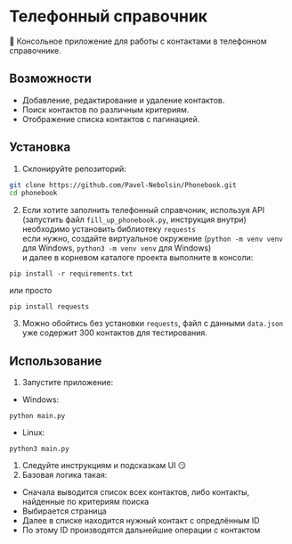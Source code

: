 # Телефонный справочник

:pencil: Консольное приложение для работы с контактами в телефонном справочнике.

## Возможности

- Добавление, редактирование и удаление контактов.
- Поиск контактов по различным критериям.
- Отображение списка контактов с пагинацией.

## Установка

1. Склонируйте репозиторий:
```bash
git clone https://github.com/Pavel-Nebolsin/Phonebook.git
cd phonebook
```
2. Если хотите заполнить телефонный справчоник, используя API (запустить файл `fill_up_phonebook.py`, инструкция внутри)<br> необходимо установить библиотеку `requests`<br>
если нужно, создайте виртуальное окружение (`python -m venv venv` для Windows, `python3 -m venv venv` для Windows)<br> и далее в корневом каталоге проекта выполните в консоли:
```
pip install -r requirements.txt
```
или просто
```
pip install requests
```
3. Можно обойтись без установки `requests`, файл с данными `data.json` уже содержит 300 контактов для тестирования.

## Использование
1. Запустите приложение:<br>
- Windows: 
```
python main.py
```
- Linux: 
```
python3 main.py
```
1. Следуйте инструкциям и подсказкам UI :smirk:
2. Базовая логика такая:
 - Сначала выводится список всех контактов, либо контакты, найденные по критериям поиска
 - Выбирается страница
 - Далее в списке находится нужный контакт с опредлённым ID
 - По этому ID производятся дальнейшие операции с контактом
   

